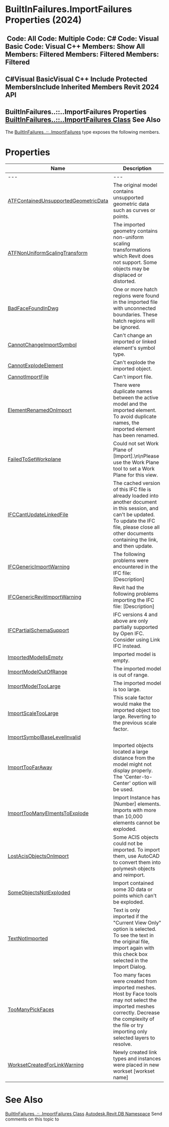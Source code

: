 # BuiltInFailures.ImportFailures Properties (2024)

﻿
 Code: All Code: Multiple Code: C# Code: Visual Basic Code: Visual C++  Members: Show All Members: Filtered Members: Filtered Members: Filtered   
---  
C#Visual BasicVisual C++
Include Protected MembersInclude Inherited Members
Revit 2024 API  
---  
BuiltInFailures..::..ImportFailures Properties  
[BuiltInFailures..::..ImportFailures Class](37a5e9d1-ffe4-363f-2033-1cabbf5634aa.md "BuiltInFailures.ImportFailures Class") See Also  
---  
The [BuiltInFailures..::..ImportFailures](37a5e9d1-ffe4-363f-2033-1cabbf5634aa.md "BuiltInFailures.ImportFailures Class") type exposes the following members.
# Properties
| Name | Description |
| --- | --- |
| --- | --- | --- |
| [ATFContainedUnsupportedGeometricData](48884c0e-99a0-f504-3c1a-6e6464627385.md "ATFContainedUnsupportedGeometricData Property") | The original model contains unsupported geometric data such as curves or points. |
| [ATFNonUniformScalingTransform](20ac0edb-b4da-951b-db57-a1ce2c2fa59b.md "ATFNonUniformScalingTransform Property") | The imported geometry contains non-uniform scaling transformations which Revit does not support. Some objects may be displaced or distorted. |
| [BadFaceFoundInDwg](26ecad6f-f1c9-82a0-a93f-07893ca4618c.md "BadFaceFoundInDwg Property") | One or more hatch regions were found in the imported file with unconnected boundaries. These hatch regions will be ignored. |
| [CannotChangeImportSymbol](0f49b99b-e706-261d-b68c-73d836b8a7a6.md "CannotChangeImportSymbol Property") | Can't change an imported or linked element's symbol type. |
| [CannotExplodeElement](b9f70cfe-0c26-f422-679b-e3166fc29b67.md "CannotExplodeElement Property") | Can't explode the imported object. |
| [CannotImportFile](1cccb9c4-dec6-41ca-b440-c32b2f49180b.md "CannotImportFile Property") | Can't import file. |
| [ElementRenamedOnImport](e49bd060-0b15-6311-fbea-2e50b9d09e34.md "ElementRenamedOnImport Property") | There were duplicate names between the active model and the imported element. To avoid duplicate names, the imported element has been renamed. |
| [FailedToSetWorkplane](c225b987-3ca3-4fa8-0d75-dcd829efc59e.md "FailedToSetWorkplane Property") | Could not set Work Plane of [Import].\n\nPlease use the Work Plane tool to set a Work Plane for this view. |
| [IFCCantUpdateLinkedFile](2802ee0b-6ad3-3752-9323-1bb88c999f54.md "IFCCantUpdateLinkedFile Property") | The cached version of this IFC file is already loaded into another document in this session, and can't be updated. To update the IFC file, please close all other documents containing the link, and then update. |
| [IFCGenericImportWarning](3d7dc58d-83c0-f515-7575-b7bdf85e5b55.md "IFCGenericImportWarning Property") | The following problems were encountered in the IFC file: [Description] |
| [IFCGenericRevitImportWarning](10ead511-26d4-29f2-6c73-3ba590583701.md "IFCGenericRevitImportWarning Property") | Revit had the following problems importing the IFC file: [Description] |
| [IFCPartialSchemaSupport](65a99147-4571-7ad1-e62b-d1f48c678071.md "IFCPartialSchemaSupport Property") | IFC versions 4 and above are only partially supported by Open IFC. Consider using Link IFC instead. |
| [ImportedModelIsEmpty](bc5cf153-9213-9817-74ef-0715df5341a2.md "ImportedModelIsEmpty Property") | Imported model is empty. |
| [ImportModelOutOfRange](349d1b36-172d-e603-4501-991d30b0dc5c.md "ImportModelOutOfRange Property") | The imported model is out of range. |
| [ImportModelTooLarge](19fe739a-b6c0-5435-ff2a-00a67ae78405.md "ImportModelTooLarge Property") | The imported model is too large. |
| [ImportScaleTooLarge](78a38c0a-85c8-5592-1a3d-929f949aeebd.md "ImportScaleTooLarge Property") | This scale factor would make the imported object too large. Reverting to the previous scale factor. |
| [ImportSymbolBaseLevelInvalid](87a7be79-852d-6ac8-208d-e90fe98a9086.md "ImportSymbolBaseLevelInvalid Property") |
| [ImportTooFarAway](f118c891-0c30-a2e1-c66e-d6681acf7205.md "ImportTooFarAway Property") | Imported objects located a large distance from the model might not display properly. The 'Center-to-Center' option will be used. |
| [ImportTooManyElmentsToExplode](9e04d13e-c412-0f7d-bfea-154e52cf6b73.md "ImportTooManyElmentsToExplode Property") | Import Instance has [Number] elements. Imports with more than 10,000 elements cannot be exploded. |
| [LostAcisObjectsOnImport](db2ec814-2d4e-b2e0-ef22-84ff6790b854.md "LostAcisObjectsOnImport Property") | Some ACIS objects could not be imported. To import them, use AutoCAD to convert them into polymesh objects and reimport. |
| [SomeObjectsNotExploded](2ca3b49b-9378-3032-7c59-f3a1b2e9ae3d.md "SomeObjectsNotExploded Property") | Import contained some 3D data or points which can't be exploded. |
| [TextNotImported](c03d7029-6539-e072-126c-78b46c0fe580.md "TextNotImported Property") | Text is only imported if the "Current View Only" option is selected. To see the text in the original file, import again with this check box selected in the Import Dialog. |
| [TooManyPickFaces](a64a00d5-acc4-0b27-cb5b-2c24f755cbfa.md "TooManyPickFaces Property") | Too many faces were created from imported meshes. Host by Face tools may not select the imported meshes correctly. Decrease the complexity of the file or try importing only selected layers to resolve. |
| [WorksetCreatedForLinkWarning](ad3826c2-1cde-0e01-0bee-f92853fbabd4.md "WorksetCreatedForLinkWarning Property") | Newly created link types and instances were placed in new workset [workset name] |

# See Also
[BuiltInFailures..::..ImportFailures Class](37a5e9d1-ffe4-363f-2033-1cabbf5634aa.md "BuiltInFailures.ImportFailures Class")
[Autodesk.Revit.DB Namespace](87546ba7-461b-c646-cbb1-2cb8f5bff8b2.md "Autodesk.Revit.DB Namespace")
Send comments on this topic to 
